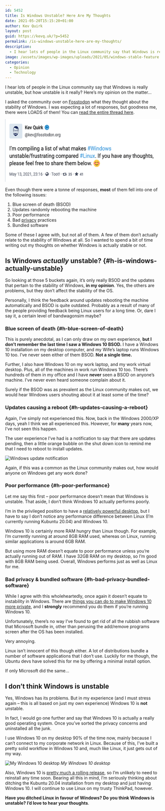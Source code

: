 ```yaml
---
id: 5452
title: Is Windows Unstable? Here Are My Thoughts
date: 2021-05-20T15:15:20+01:00
author: Kev Quirk
layout: post
guid: https://kevq.uk/?p=5452
permalink: /is-windows-unstable-here-are-my-thoughts/
description:
  - I hear lots of people in the Linux community say that Windows is really unstable, but how unstable is Windows really? I share my thoughts.
image: /assets/images/wp-images/uploads/2021/05/windows-stable-feature.png
categories:
  - Opinion
  - Technology
---
```

<p class="medium">
  I hear lots of people in the Linux community say that Windows is really unstable, but how unstable is it really? Here&#8217;s my opinion on the matter&#8230;
</p>

I asked the community over on <a href="https://fosstodon.org" target="_blank" rel="noreferrer noopener">Fosstodon</a> what they thought about the stability of Windows. I was expecting a lot of responses, but goodness me, there were LOADS of them! You can <a href="https://fosstodon.org/@kev/106230198389675398" target="_blank" rel="noreferrer noopener">read the entire thread here</a>.

<img loading="lazy" width="578" height="204" src="/assets/images/wp-images/2021/05/windows-stability-toot.png" alt="Windows stability toot" class="wp-image-5463" />  

Even though there were a tonne of responses, **most** of them fell into one of the following issues:

  1. Blue screen of death (BSOD)
  2. Updates randomly rebooting the machine
  3. Poor performance
  4. Bad <a href="https://kevq.uk/category/privacy" target="_blank" rel="noreferrer noopener">privacy</a> practices
  5. Bundled software

Some of these I agree with, but not all of them. A few of them don&#8217;t actually relate to the stability of Windows at all. So I wanted to spend a bit of time writing out my thoughts on whether Windows is actually stable or not.

## Is Windows _actually_ unstable? {#h-is-windows-actually-unstable}

So looking at those 5 buckets again, it&#8217;s only really BSOD and the updates that pertain to the stability of Windows, **in my opinion**. Yes, the others are problems, but they don&#8217;t affect the stability of the OS.

Personally, I think the feedback around updates rebooting the machine automatically and BSOD is quite outdated. Probably as a result of many of the people providing feedback being Linux users for a long time. Or, dare I say it, a certain level of bandwagonsim maybe?

### Blue screen of death {#h-blue-screen-of-death}

This is purely anecdotal, as I can only draw on my own experience, **but I don&#8217;t remember the last time I saw a Windows 10 BSOD.** I have a Windows 10 installation on my desktop computer, and my Wife&#8217;s laptop runs Windows 10 too. I&#8217;ve never seen either of them BSOD. **Not a single time.**

Further, I also have Windows 10 on my work laptop, and my work virtual desktop. Plus, all of the machines in work run Windows 10 too. There&#8217;s hundreds of them in my office and I have **never** seen a BSOD on anyone&#8217;s machine. I&#8217;ve never even heard someone complain about it.

<p class="medium">
  Surely if the BSOD was as prevalent as the Linux community makes out, we would hear Windows users shouting about it at least some of the time?
</p>

### Updates causing a reboot {#h-updates-causing-a-reboot}

Again, I&#8217;ve simply not experienced this. Now, back in the Windows 2000/XP days, yeah I think we all experienced this. However, for **many** years now, I&#8217;ve not seen this happen.

The user experience I&#8217;ve had is a notification to say that there are updates pending, then a little orange bubble on the shut down icon to remind me that I need to reboot to install updates.

<img loading="lazy" width="650" height="300" src="/assets/images/wp-images/2021/05/windows-update-notification.jpg" alt="Windows update notification" class="wp-image-5467" srcset="/assets/images/wp-images/2021/05/windows-update-notification.jpg 650w, /assets/images/wp-images/2021/05/windows-update-notification-610x282.jpg 610w" sizes="(max-width: 650px) 100vw, 650px" />  

Again, if this was a common as the Linux community makes out, how would anyone on Windows get any work done?

### Poor performance {#h-poor-performance}

Let me say this first &#8211; poor performance doesn&#8217;t mean that Windows is unstable. That aside, I don&#8217;t think Windows 10 actually performs poorly.

I&#8217;m in the privileged position to have a <a href="https://kevq.uk/upgrading-my-desktop-pc/" target="_blank" rel="noreferrer noopener">relatively powerful desktop</a>, but I have to say I don&#8217;t notice any performance difference between Linux (I&#8217;m currently running Kubuntu 20.04) and Windows 10.

Windows 10 is certainly more RAM hungry than Linux though. For example, I&#8217;m currently running at around 8GB RAM used, whereas on Linux, running similar applications is around 6GB RAM.

But using more RAM doesn&#8217;t equate to poor performance unless you&#8217;re actually running out of RAM. I have 32GB RAM on my desktop, so I&#8217;m good with 8GB RAM being used. Overall, Windows performs just as well as Linux for me.

### Bad privacy & bundled software {#h-bad-privacy-bundled-software}

While I agree with this wholeheartedly, once again it doesn&#8217;t equate to instability in Windows. There are <a href="https://pixelprivacy.com/resources/windows-privacy-settings/" target="_blank" rel="noreferrer noopener">things you can do to make Windows 10 more private</a>, and I **strongly** recommend you do them if you&#8217;re running Windows 10.

Unfortunately, there&#8217;s no way I&#8217;ve found to get rid of all the rubbish software that Microsoft bundle in, other than perusing the add/remove programs screen after the OS has been installed.

Very annoying.

Linux isn&#8217;t innocent of this though either. A lot of distributions bundle a number of software applications that I don&#8217;t use. Luckily for me though, the Ubuntu devs have solved this for me by offering a minimal install option.

If only Microsoft did the same&#8230;

## I don&#8217;t think Windows is unstable

Yes, Windows has its problems. But in my experience (and I must stress again &#8211; this is all based on just my own experience) Windows 10 is **not** unstable.

In fact, I would go one further and say that Windows 10 is actually a really good operating system. Once you&#8217;ve sorted the privacy concerns and uninstalled all the junk.

I use Windows 10 on my desktop 90% of the time now, mainly because I can&#8217;t connect to my corporate network in Linux. Because of this, I&#8217;ve built a pretty solid workflow in Windows 10 and, much like Linux, it just gets out of my way.

<img loading="lazy" width="1220" height="687" src="/assets/images/wp-images/2021/05/my-windows-10-desktop-1220x687.png" alt="My Windows 10 desktop" class="wp-image-5477" srcset="/assets/images/wp-images/2021/05/my-windows-10-desktop-1220x687.png 1220w, /assets/images/wp-images/2021/05/my-windows-10-desktop-610x343.png 610w, /assets/images/wp-images/2021/05/my-windows-10-desktop-768x432.png 768w, /assets/images/wp-images/2021/05/my-windows-10-desktop.png 1240w" sizes="(max-width: 1220px) 100vw, 1220px" /> *My Windows 10 desktop*

Also, Windows 10 is <a href="https://www.theverge.com/2015/5/7/8568473/windows-10-last-version-of-windows" target="_blank" rel="noreferrer noopener">pretty much a rolling release</a>, so I&#8217;m unlikely to need to reinstall any time soon. Bearing all this in mind, I&#8217;m seriously thinking about ditching the Kubuntu 20.04 installation from my desktop and just having Windows 10. I will continue to use Linux on my trusty ThinkPad, however.

**Have you ditched Linux in favour of Windows? Do you think Windows is unstable? I&#8217;d love to hear your thoughts**.
